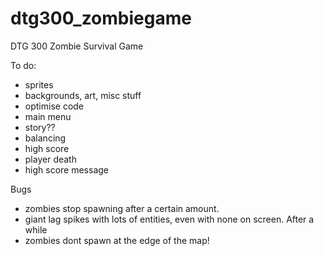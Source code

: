 # dtg300_zombiegame
DTG 300 Zombie Survival Game

To do:
 - sprites
 - backgrounds, art, misc stuff
 - optimise code
 - main menu
 - story??
 - balancing
 - high score
 - player death
 - high score message


Bugs
 - zombies stop spawning after a certain amount.
 - giant lag spikes with lots of entities, even with none on screen. After a while
 - zombies dont spawn at the edge of the map!